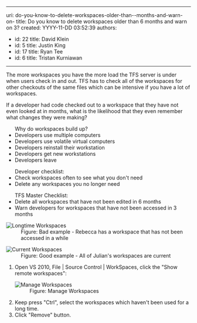 

---
uri: do-you-know-to-delete-workspaces-older-than--months-and-warn-on-
title: Do you know to delete workspaces older than 6 months and warn on 3?
created: YYYY-11-DD 03:52:39
authors:
  - id: 22
    title: David Klein
  - id: 5
    title: Justin King
  - id: 17
    title: Ryan Tee
  - id: 6
    title: Tristan Kurniawan
---




<span class='intro'> <p>The more workspaces you have the more load the TFS server is under when users check in and out. TFS has to check all of the workspaces for other checkouts of the same files which can be intensive if you have a lot of workspaces.</p> </span>

<p>If a developer had code checked out to a workspace that they have not even looked at in months, what is the likelihood that they even remember what changes they were making?</p>
<ul>Why do workspaces build up? <li>Developers use multiple computers </li>
<li>Developers use volatile virtual computers </li>
<li>Developers reinstall their workstation </li>
<li>Developers get new workstations </li>
<li>Developers leave </li></ul>
<ul>Developer checklist&#58; <li>Check workspaces often to see what you don't need </li>
<li>Delete any workspaces you no longer need </li></ul>
<ul>TFS Master Checklist&#58; <li>Delete all workspaces that have not been edited in 6 months </li>
<li>Warn developers for workspaces that have not been accessed in 3 months </li></ul>
<dl><dt><img alt="Longtime Workspaces" src="/PublishingImages/LongtimeWorkspaces.jpg" /></dt>
<dd>Figure&#58; Bad example - Rebecca has a workspace that has not been accessed in a while </dd></dl>
<dl><dt><img alt="Current Workspaces" src="/PublishingImages/CurrentWorkspaces.jpg" /></dt>
<dd>Figure&#58; Good example - All of Julian's workspaces are current </dd></dl>
<ol><li>Open VS 2010, File | Source Control | WorkSpaces, click the &quot;Show remote workspaces&quot;&#58; <dl><dt><img alt="Manage Workspaces " src="/PublishingImages/ManageWorkspaces.jpg" /></dt>
<dd>Figure&#58; Manage Workspaces </dd></dl></li>
<li>Keep press &quot;Ctrl&quot;, select the workspaces which haven't been used for a long time. </li>
<li>Click &quot;Remove&quot; button.</li></ol>


